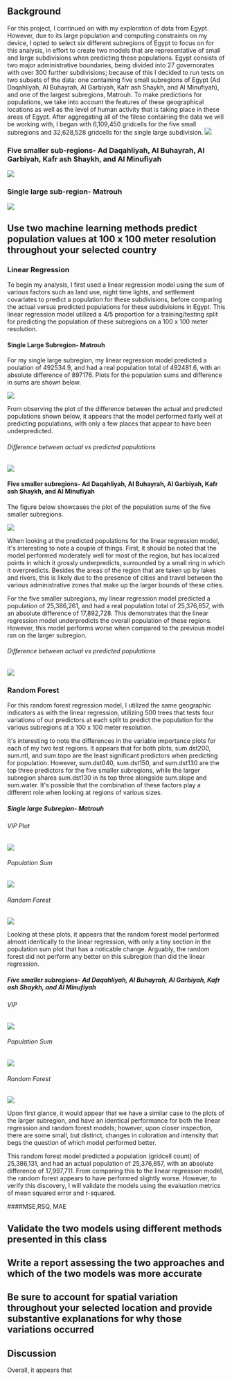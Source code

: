 ## Background

For this project, I continued on with my exploration of data from Egypt. However, due to its large population and computing constraints on my device, I opted to select six different subregions of Egypt to focus on for this analysis, in effort to create two models that are representative of small and large subdivisions when predicting these populations. Egypt consists of two major administrative boundaries, being divided into 27 governorates with over 300 further subdivisions; because of this I decided to run tests on two subsets of the data: one containing five small subregions of Egypt (Ad Daqahliyah, Al Buhayrah, Al Garbiyah, Kafr ash Shaykh, and Al Minufiyah), and one of the largest subregions, Matrouh. To make predictions for populations, we take into account the features of these geographical locations as well as the level of human activity that is taking place in these areas of Egypt. After aggregating all of the filese containing the data we will be working with, I began with 6,109,450 gridcells for the five small subregions and 32,628,528 gridcells for the single large subdivision. 
![](egypt_full1.png)


### Five smaller sub-regions- Ad Daqahliyah, Al Buhayrah, Al Garbiyah, Kafr ash Shaykh, and Al Minufiyah
![](egypt_highlight.png)


### Single large sub-region- Matrouh

![](eg_highlight.png)


## Use two machine learning methods predict population values at 100 x 100 meter resolution throughout your selected country

### Linear Regression

To begin my analysis, I first used a linear regression model using the sum of various factors such as land use, night time lights, and settlement covariates to predict a population for these subdivisions, before comparing the actual versus predicted populations for these subdivisions in Egypt. This linear regression model utilized a 4/5 proportion for a training/testing split for predicting the population of these subregions on a 100 x 100 meter resolution.

#### Single Large Subregion- Matrouh

For my single large subregion, my linear regression model predicted a poulation of 492534.9, and had a real population total of 492481.6, with an absolute difference of 897176. Plots for the population sums and difference in sums are shown below.

![](popsum_biglr1.png)


From observing the plot of the difference between the actual and predicted populations shown below, it appears that the model performed fairly well at predicting populations, with only a few places that appear to have been underpredicted.


###### Difference between actual vs predicted populations
![](lr_big1.png)



#### Five smaller subregions- Ad Daqahliyah, Al Buhayrah, Al Garbiyah, Kafr ash Shaykh, and Al Minufiyah


The figure below showcases the plot of the population sums of the five smaller subregions.

![](pops1.png)

When looking at the predicted populations for the linear regression model, it's interesting to note a couple of things. First, it should be noted that the model performed moderately well for most of the region, but has localized points in which it grossly underpredicts, surrounded by a small ring in which it overpredicts. Besides the areas of the region that are taken up by lakes and rivers, this is likely due to the presence of cities and travel between the various administrative zones that make up the larger bounds of these cities.

For the five smaller subregions, my linear regression model predicted a population of 25,386,261, and had a real population total of 25,376,857, with an absolute difference of 17,892,728. This demonstrates that the linear regression model underpredicts the overall population of these regions. However, this model performs worse when compared to the previous model ran on the larger subregion.

###### Difference between actual vs predicted populations
![](lr_pred.png)





### Random Forest

For this random forest regression model, I utilized the same geographic indicators as with the linear regression, utilizing 500 trees that tests four variations of our predictors at each split to predict the population for the various subregions at a 100 x 100 meter resolution.

It's interesting to note the differences in the variable importance plots for each of my two test regions. It appears that for both plots, sum.dst200, sum.ntl, and sum.topo are the least significant predictors when predicting for population. However, sum.dst040, sum.dst150, and sum.dst130 are the top three predictors for the five smaller subregions, while the larger subregion shares sum.dst130 in its top three alongside sum.slope and sum.water. It's possible that the combination of these factors play a different role when looking at regions of various sizes.

##### Single large Subregion- Matrouh

###### VIP Plot

![](vip_big.png)

###### Population Sum 
![](popsum_bigrf.png)

###### Random Forest

![](rf_big1.png)

Looking at these plots, it appears that the random forest model performed almost identically to the linear regression, with only a tiny section in the population sum plot that has a noticable change. Arguably, the random forest did not perform any better on this subregion than did the linear regression.

##### Five smaller subregions- Ad Daqahliyah, Al Buhayrah, Al Garbiyah, Kafr ash Shaykh, and Al Minufiyah

###### VIP
![](vip_mod.png)


###### Population Sum
![](popsum_small2.png)

###### Random Forest

![](rf_pred.png)

Upon first glance, it would appear that we have a similar case to the plots of the larger subregion, and have an identical performance for both the linear regression and random forest models; however, upon closer inspection, there are some small, but distinct, changes in coloration and intensity that begs the question of which model performed better. 

This random forest model predicted a population (gridcell count) of 25,386,131, and had an actual population of 25,376,857, with an absolute difference of 17,997,711. From comparing this to the linear regression model, the random forest appears to have performed slightly worse. However, to verify this discovery, I will validate the models using the evaluation metrics of mean squared error and r-squared.

####MSE,RSQ, MAE






## Validate the two models using different methods presented in this class
## Write a report assessing the two approaches and which of the two models was more accurate
## Be sure to account for spatial variation throughout your selected location and provide substantive explanations for why those variations occurred


## Discussion

Overall, it appears that 


